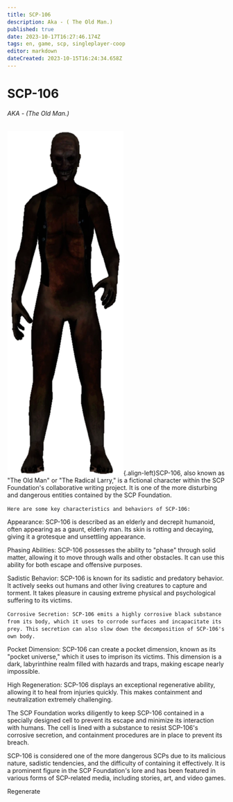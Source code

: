 ```yaml
---
title: SCP-106
description: Aka - ( The Old Man.)
published: true
date: 2023-10-17T16:27:46.174Z
tags: en, game, scp, singleplayer-coop
editor: markdown
dateCreated: 2023-10-15T16:24:34.658Z
---
```


# SCP-106 
###### AKA - (The Old Man.)
![106.png](/images/roles/106.png){.align-left}SCP-106, also known as "The Old Man" or "The Radical Larry," is a fictional character within the SCP Foundation's collaborative writing project. It is one of the more disturbing and dangerous entities contained by the SCP Foundation.

`Here are some key characteristics and behaviors of SCP-106:`

Appearance: SCP-106 is described as an elderly and decrepit humanoid, often appearing as a gaunt, elderly man. Its skin is rotting and decaying, giving it a grotesque and unsettling appearance.

Phasing Abilities: SCP-106 possesses the ability to "phase" through solid matter, allowing it to move through walls and other obstacles. It can use this ability for both escape and offensive purposes.

Sadistic Behavior: SCP-106 is known for its sadistic and predatory behavior. It actively seeks out humans and other living creatures to capture and torment. It takes pleasure in causing extreme physical and psychological suffering to its victims.

`Corrosive Secretion: SCP-106 emits a highly corrosive black substance from its body, which it uses to corrode surfaces and incapacitate its prey. This secretion can also slow down the decomposition of SCP-106's own body.`

Pocket Dimension: SCP-106 can create a pocket dimension, known as its "pocket universe," which it uses to imprison its victims. This dimension is a dark, labyrinthine realm filled with hazards and traps, making escape nearly impossible.

High Regeneration: SCP-106 displays an exceptional regenerative ability, allowing it to heal from injuries quickly. This makes containment and neutralization extremely challenging.

The SCP Foundation works diligently to keep SCP-106 contained in a specially designed cell to prevent its escape and minimize its interaction with humans. The cell is lined with a substance to resist SCP-106's corrosive secretion, and containment procedures are in place to prevent its breach.

SCP-106 is considered one of the more dangerous SCPs due to its malicious nature, sadistic tendencies, and the difficulty of containing it effectively. It is a prominent figure in the SCP Foundation's lore and has been featured in various forms of SCP-related media, including stories, art, and video games.





Regenerate

